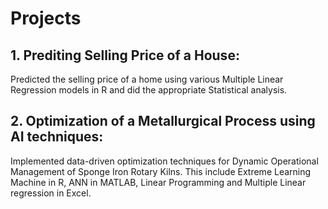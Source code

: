 # Projects
## 1. Prediting Selling Price of a House: 
Predicted the selling price of a home using various Multiple Linear Regression models in R and did the appropriate Statistical analysis.  
## 2. Optimization of a Metallurgical Process using AI techniques: 
Implemented data-driven optimization techniques for Dynamic Operational Management of Sponge Iron Rotary Kilns. This include Extreme Learning Machine in R, ANN in MATLAB, Linear Programming and Multiple Linear regression in Excel.
